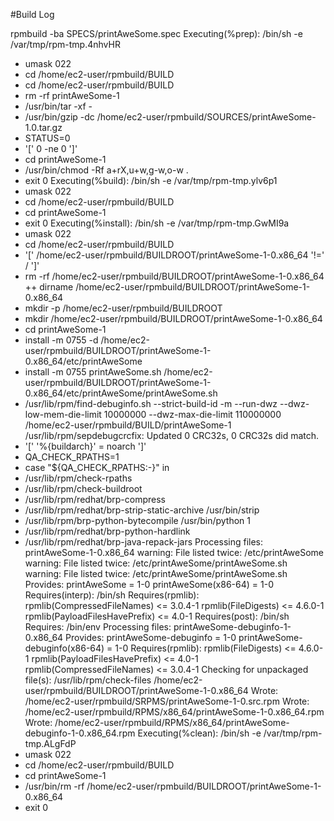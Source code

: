 #Build Log

rpmbuild -ba SPECS/printAweSome.spec
Executing(%prep): /bin/sh -e /var/tmp/rpm-tmp.4nhvHR
+ umask 022
+ cd /home/ec2-user/rpmbuild/BUILD
+ cd /home/ec2-user/rpmbuild/BUILD
+ rm -rf printAweSome-1
+ /usr/bin/tar -xf -
+ /usr/bin/gzip -dc /home/ec2-user/rpmbuild/SOURCES/printAweSome-1.0.tar.gz
+ STATUS=0
+ '[' 0 -ne 0 ']'
+ cd printAweSome-1
+ /usr/bin/chmod -Rf a+rX,u+w,g-w,o-w .
+ exit 0
Executing(%build): /bin/sh -e /var/tmp/rpm-tmp.ylv6p1
+ umask 022
+ cd /home/ec2-user/rpmbuild/BUILD
+ cd printAweSome-1
+ exit 0
Executing(%install): /bin/sh -e /var/tmp/rpm-tmp.GwMI9a
+ umask 022
+ cd /home/ec2-user/rpmbuild/BUILD
+ '[' /home/ec2-user/rpmbuild/BUILDROOT/printAweSome-1-0.x86_64 '!=' / ']'
+ rm -rf /home/ec2-user/rpmbuild/BUILDROOT/printAweSome-1-0.x86_64
++ dirname /home/ec2-user/rpmbuild/BUILDROOT/printAweSome-1-0.x86_64
+ mkdir -p /home/ec2-user/rpmbuild/BUILDROOT
+ mkdir /home/ec2-user/rpmbuild/BUILDROOT/printAweSome-1-0.x86_64
+ cd printAweSome-1
+ install -m 0755 -d /home/ec2-user/rpmbuild/BUILDROOT/printAweSome-1-0.x86_64/etc/printAweSome
+ install -m 0755 printAweSome.sh /home/ec2-user/rpmbuild/BUILDROOT/printAweSome-1-0.x86_64/etc/printAweSome/printAweSome.sh
+ /usr/lib/rpm/find-debuginfo.sh --strict-build-id -m --run-dwz --dwz-low-mem-die-limit 10000000 --dwz-max-die-limit 110000000 /home/ec2-user/rpmbuild/BUILD/printAweSome-1
/usr/lib/rpm/sepdebugcrcfix: Updated 0 CRC32s, 0 CRC32s did match.
+ '[' '%{buildarch}' = noarch ']'
+ QA_CHECK_RPATHS=1
+ case "${QA_CHECK_RPATHS:-}" in
+ /usr/lib/rpm/check-rpaths
+ /usr/lib/rpm/check-buildroot
+ /usr/lib/rpm/redhat/brp-compress
+ /usr/lib/rpm/redhat/brp-strip-static-archive /usr/bin/strip
+ /usr/lib/rpm/brp-python-bytecompile /usr/bin/python 1
+ /usr/lib/rpm/redhat/brp-python-hardlink
+ /usr/lib/rpm/redhat/brp-java-repack-jars
Processing files: printAweSome-1-0.x86_64
warning: File listed twice: /etc/printAweSome
warning: File listed twice: /etc/printAweSome/printAweSome.sh
warning: File listed twice: /etc/printAweSome/printAweSome.sh
Provides: printAweSome = 1-0 printAweSome(x86-64) = 1-0
Requires(interp): /bin/sh
Requires(rpmlib): rpmlib(CompressedFileNames) <= 3.0.4-1 rpmlib(FileDigests) <= 4.6.0-1 rpmlib(PayloadFilesHavePrefix) <= 4.0-1
Requires(post): /bin/sh
Requires: /bin/env
Processing files: printAweSome-debuginfo-1-0.x86_64
Provides: printAweSome-debuginfo = 1-0 printAweSome-debuginfo(x86-64) = 1-0
Requires(rpmlib): rpmlib(FileDigests) <= 4.6.0-1 rpmlib(PayloadFilesHavePrefix) <= 4.0-1 rpmlib(CompressedFileNames) <= 3.0.4-1
Checking for unpackaged file(s): /usr/lib/rpm/check-files /home/ec2-user/rpmbuild/BUILDROOT/printAweSome-1-0.x86_64
Wrote: /home/ec2-user/rpmbuild/SRPMS/printAweSome-1-0.src.rpm
Wrote: /home/ec2-user/rpmbuild/RPMS/x86_64/printAweSome-1-0.x86_64.rpm
Wrote: /home/ec2-user/rpmbuild/RPMS/x86_64/printAweSome-debuginfo-1-0.x86_64.rpm
Executing(%clean): /bin/sh -e /var/tmp/rpm-tmp.ALgFdP
+ umask 022
+ cd /home/ec2-user/rpmbuild/BUILD
+ cd printAweSome-1
+ /usr/bin/rm -rf /home/ec2-user/rpmbuild/BUILDROOT/printAweSome-1-0.x86_64
+ exit 0
